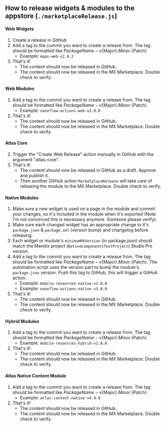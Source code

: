 ## How to release widgets & modules to the appstore (`./marketplaceRelease.js`)

#### Web Widgets
1. Create a release in GitHub
1. Add a tag to the commit you want to create a release from. The tag should be formatted like ${PackageName}-v${Major}.${Minor}.${Patch}
    - Example: `maps-web-v2.0.2`
1. That's it! 
    - The content should now be released in GitHub.
    - The content should now be released in the MX Marketplace. Double check to verify.

#### Web Modules
1. Add a tag to the commit you want to create a release from. The tag should be formatted like ${PackageName}-v${Major}.${Minor}.${Patch}
    - Example: `nanoflow-actions-web-v2.0.0`
1. That's it! 
    - The content should now be released in GitHub.
    - The content should now be released in the MX Marketplace. Double check to verify.

#### Atlas Core
2. Trigger the "Create Web Release" action manually in GitHub with the argument "atlas-core".
3. That's it!
    - The content should now be released in GitHub as a draft. Approve and publish it.
    - Then another GitHub action `MarketplaceRelease` will take care of releasing the module to the MX Marketplace. Double check to verify.

#### Native Modules
1. Make sure a new widget is used on a page in the module and commit your changes, so it's included in the module when it's exported (Note: I'm not convinced this is necessary anymore. Someone please verify).
1. Make sure each changed widget has an appropriate change to it's `package.json` & `package.xml` (version bump) and changelog before releasing.
1. Each widget or module's `minimumMXVersion` (in package.json) should match the Mendix project (`NativeComponentsTestProject`) Studio Pro version.
1. Add a tag to the commit you want to create a release from. The tag should be formatted like ${PackageName}-v${Major}.${Minor}.${Patch}. The automation script uses the version part to bump the module's `package.json` version. Push this tag to GitHub, this will trigger a GitHub action.
    - Example: `mobile-resources-native-v3.0.0`
    - Example: `nanoflow-actions-native-v3.0.0`
1. That's it! 
    - The content should now be released in GitHub.
    - The content should now be released in the MX Marketplace. Double check to verify.

#### Hybrid Modules
1. Add a tag to the commit you want to create a release from. The tag should be formatted like ${PackageName}-v${Major}.${Minor}.${Patch}
    - Example: `mobile-resources-hybrid-v1.0.0`
1. That's it! 
    - The content should now be released in GitHub.
    - The content should now be released in the MX Marketplace. Double check to verify.

#### Atlas Native Content Module
1. Add a tag to the commit you want to create a release from. The tag should be formatted like ${PackageName}-v${Major}.${Minor}.${Patch}
    - Example: `atlas-content-native-v4.0.0`
1. That's it! 
    - The content should now be released in GitHub.
    - The content should now be released in the MX Marketplace. Double check to verify.

